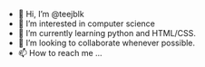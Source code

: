 - 👋 Hi, I’m @teejblk
- 👀 I’m interested in computer science
- 🌱 I’m currently learning python and HTML/CSS.
- 💞️ I’m looking to collaborate whenever possible.
- 📫 How to reach me ...

<!---
teejblk/teejblk is a ✨ special ✨ repository because its `README.md` (this file) appears on your GitHub profile.
You can click the Preview link to take a look at your changes.
--->
